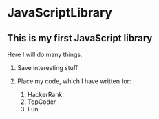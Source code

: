 # JavaScriptLibrary

## This is my first JavaScript library

Here I will do many things.

1. Save interesting stuff
1. Place my code, which I have written for:

    1. HackerRank
    1. TopCoder
    1. Fun
